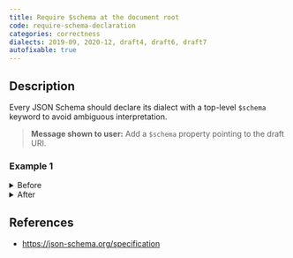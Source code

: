 ```yaml
---
title: Require $schema at the document root
code: require-schema-declaration
categories: correctness
dialects: 2019-09, 2020-12, draft4, draft6, draft7
autofixable: true
---
```


## Description
Every JSON Schema should declare its dialect with a top-level `$schema` keyword to avoid ambiguous interpretation.

> **Message shown to user:**
> Add a `$schema` property pointing to the draft URI.

### Example 1
<details><summary>Before</summary>

```json
{
  "type": "object",
  "properties": {
    "name": {
      "type": "string"
    }
  }
}
```
</details>

<details><summary>After</summary>

```json
{
  "$schema": "https://json-schema.org/draft/2020-12/schema",
  "type": "object",
  "properties": {
    "name": {
      "type": "string"
    }
  }
}
```
</details>

## References
* <https://json-schema.org/specification>
